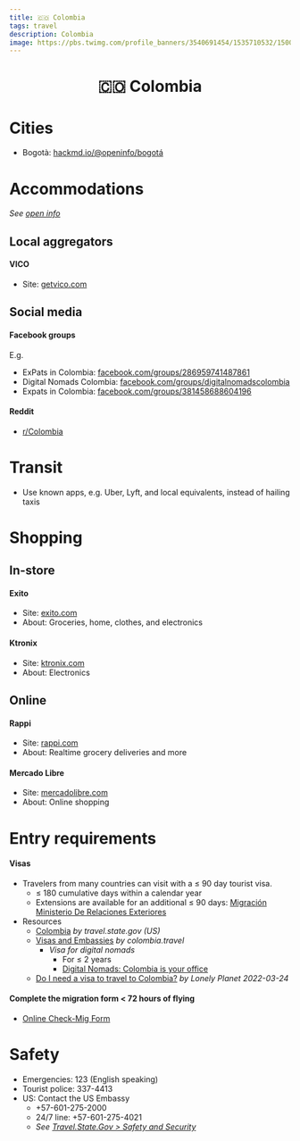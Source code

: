 ```yaml
---
title: 🇨🇴 Colombia
tags: travel
description: Colombia
image: https://pbs.twimg.com/profile_banners/3540691454/1535710532/1500x500
---
```


<h1 style="text-align: center;">🇨🇴 Colombia</h1>

# Cities

- Bogotà: [hackmd.io/@openinfo/bogotá](https://hackmd.io/@openinfo/bogotá)

# Accommodations

*See [open info](https://docs.google.com/document/d/17dD4YedWuiw-Q7GSv9WCC2rYfsLmLZoqqXzWitLhXlg/edit#heading=h.ygdbv0hsp0tk)*

## Local aggregators

#### VICO

- Site: [getvico.com](https://getvico.com)

## Social media

#### Facebook groups

E.g.

- ExPats in Colombia: [facebook.com/groups/286959741487861](https://www.facebook.com/groups/286959741487861)
- Digital Nomads Colombia: [facebook.com/groups/digitalnomadscolombia](https://www.facebook.com/groups/digitalnomadscolombia)
- Expats in Colombia: [facebook.com/groups/381458688604196](https://www.facebook.com/groups/381458688604196/)

#### Reddit

- [r/Colombia](https://www.reddit.com/r/Colombia/)

# Transit

- Use known apps, e.g. Uber, Lyft, and local equivalents, instead of hailing taxis

# Shopping

## In-store

#### Exito

- Site: [exito.com](https://www.exito.com)
- About: Groceries, home, clothes, and electronics

#### Ktronix

- Site: [ktronix.com](https://www.ktronix.com)
- About: Electronics

## Online

#### Rappi

- Site: [rappi.com](https://rappi.com)
- About: Realtime grocery deliveries and more

#### Mercado Libre

- Site: [mercadolibre.com](https://mercadolibre.com/)
- About: Online shopping

# Entry requirements

#### Visas

- Travelers from many countries can visit with a ≤ 90 day tourist visa.
    - ≤ 180 cumulative days within a calendar year
    - Extensions are available for an additional ≤ 90 days: [Migración Ministerio De Relaciones Exteriores](https://www.migracioncolombia.gov.co/component/sppagebuilder/48-aun-estas-a-tiempo)
- Resources
    - [Colombia](https://travel.state.gov/content/travel/en/international-travel/International-Travel-Country-Information-Pages/Colombia.html) *by travel.state.gov (US)*
    - [Visas and Embassies](https://colombia.travel/en/practical-information/visas-and-embassies) *by colombia.travel*
        - *Visa for digital nomads*
            - For ≤ 2 years
            - [Digital Nomads: Colombia is your office](https://colombia.travel/en/blog/digital-nomads-colombia-is-your-office)
    - [Do I need a visa to travel to Colombia?](https://www.lonelyplanet.com/articles/visa-requirements-for-colombia) *by Lonely Planet 2022-03-24*

#### Complete the migration form < 72 hours of flying

- [Online Check-Mig Form](https://apps.migracioncolombia.gov.co/pre-registro)

# Safety

- Emergencies: 123 (English speaking)
- Tourist police: 337-4413
- US: Contact the US Embassy
    - +57-601-275-2000
    - 24/7 line: +57-601-275-4021
    - *See [Travel.State.Gov > Safety and Security](https://travel.state.gov/content/travel/en/international-travel/International-Travel-Country-Information-Pages/Colombia.html)*